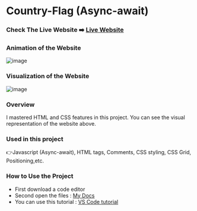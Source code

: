 # Country-Flag  (Async-await)

### Check The Live Website ➡️ [Live Website](https://sekunev.github.io/Projects/36_Country_flag-app/)

### Animation of the Website
![image](https://github.com/Sekunev/Projects/blob/main/36_Country_flag-app/JS19-Flag-APP-25-September-2022.gif)

### Visualization of the Website
![image](https://user-images.githubusercontent.com/101554737/187170205-73afa1e1-36e7-492d-b57d-b28a0b640ebf.png)


### Overview
I mastered HTML and CSS features in this project. You can see the visual representation of the website above.

### Used in this project
👉Javascript (Async-await), HTML tags, Comments, CSS styling, CSS Grid, Positioning,etc.

### How to Use the Project
+ First download a code editor
+ Second open the files : [My Docs](https://github.com/Sekunev/Projects/tree/main/36_Country_flag-app)
+ You can use this tutorial : [VS Code tutorial](https://www.youtube.com/watch?v=fJEbVCrEMSE)


